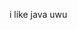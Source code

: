 i like java uwu

<!---
AikyuBasu/AikyuBasu is a ✨ special ✨ repository because its `README.md` (this file) appears on your GitHub profile.
You can click the Preview link to take a look at your changes.
--->
